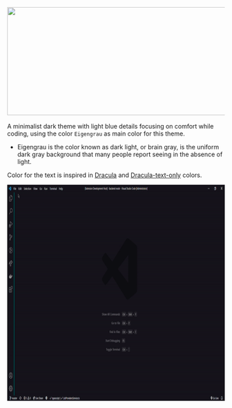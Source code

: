 <center><img src="logo-BL.gif" max-width="100%;" width="800" height="250"></center>

A minimalist dark theme with light blue details focusing on comfort while coding, using the color `Eigengrau` as main color for this theme.

 - Eigengrau is the color known as dark light, or brain gray, is the uniform dark gray background that many people report seeing in the absence of light.

Color for the text is inspired in [Dracula](https://github.com/dracula) and [Dracula-text-only](https://github.com/LucasSonego/dracula-text-only) colors.

<center><img src="demo.gif" width="900" height="500"></center>
